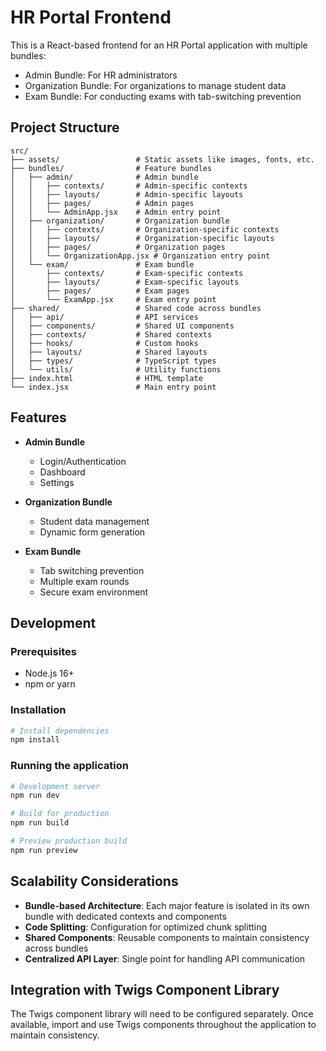 # HR Portal Frontend

This is a React-based frontend for an HR Portal application with multiple bundles:
- Admin Bundle: For HR administrators
- Organization Bundle: For organizations to manage student data
- Exam Bundle: For conducting exams with tab-switching prevention

## Project Structure

```
src/
├── assets/                 # Static assets like images, fonts, etc.
├── bundles/                # Feature bundles
│   ├── admin/              # Admin bundle
│   │   ├── contexts/       # Admin-specific contexts
│   │   ├── layouts/        # Admin-specific layouts
│   │   ├── pages/          # Admin pages
│   │   └── AdminApp.jsx    # Admin entry point
│   ├── organization/       # Organization bundle
│   │   ├── contexts/       # Organization-specific contexts
│   │   ├── layouts/        # Organization-specific layouts
│   │   ├── pages/          # Organization pages
│   │   └── OrganizationApp.jsx # Organization entry point
│   └── exam/               # Exam bundle
│       ├── contexts/       # Exam-specific contexts
│       ├── layouts/        # Exam-specific layouts
│       ├── pages/          # Exam pages
│       └── ExamApp.jsx     # Exam entry point
├── shared/                 # Shared code across bundles
│   ├── api/                # API services
│   ├── components/         # Shared UI components
│   ├── contexts/           # Shared contexts
│   ├── hooks/              # Custom hooks
│   ├── layouts/            # Shared layouts
│   ├── types/              # TypeScript types
│   └── utils/              # Utility functions
├── index.html              # HTML template
└── index.jsx               # Main entry point
```

## Features

- **Admin Bundle**
  - Login/Authentication
  - Dashboard
  - Settings

- **Organization Bundle**
  - Student data management
  - Dynamic form generation

- **Exam Bundle**
  - Tab switching prevention
  - Multiple exam rounds
  - Secure exam environment

## Development

### Prerequisites

- Node.js 16+ 
- npm or yarn

### Installation

```bash
# Install dependencies
npm install
```

### Running the application

```bash
# Development server
npm run dev

# Build for production
npm run build

# Preview production build
npm run preview
```

## Scalability Considerations

- **Bundle-based Architecture**: Each major feature is isolated in its own bundle with dedicated contexts and components
- **Code Splitting**: Configuration for optimized chunk splitting
- **Shared Components**: Reusable components to maintain consistency across bundles
- **Centralized API Layer**: Single point for handling API communication

## Integration with Twigs Component Library

The Twigs component library will need to be configured separately. Once available, import and use Twigs components throughout the application to maintain consistency.
